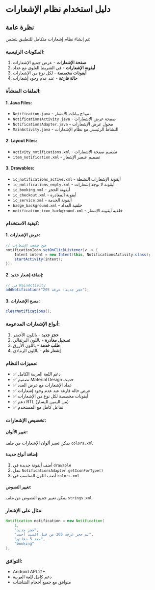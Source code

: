 # دليل استخدام نظام الإشعارات

## نظرة عامة
تم إنشاء نظام إشعارات متكامل للتطبيق يتضمن:

### المكونات الرئيسية:
1. **صفحة الإشعارات** - عرض جميع الإشعارات
2. **أيقونة الإشعارات** - في الشريط العلوي مع عداد
3. **أيقونات مخصصة** - لكل نوع من الإشعارات
4. **حالة فارغة** - عند عدم وجود إشعارات

### الملفات المنشأة:

#### 1. Java Files:
- `Notification.java` - نموذج بيانات الإشعار
- `NotificationsActivity.java` - صفحة عرض الإشعارات
- `NotificationsAdapter.java` - محول عرض الإشعارات
- `MainActivity.java` - النشاط الرئيسي مع نظام الإشعارات

#### 2. Layout Files:
- `activity_notifications.xml` - تصميم صفحة الإشعارات
- `item_notification.xml` - تصميم عنصر الإشعار

#### 3. Drawables:
- `ic_notifications_active.xml` - أيقونة الإشعارات النشطة
- `ic_notifications_empty.xml` - أيقونة لا توجد إشعارات
- `ic_booking.xml` - أيقونة الحجز
- `ic_checkout.xml` - أيقونة المغادرة
- `ic_service.xml` - أيقونة الخدمة
- `badge_background.xml` - خلفية العداد
- `notification_icon_background.xml` - خلفية أيقونة الإشعار

### كيفية الاستخدام:

#### 1. عرض الإشعارات:
```java
// فتح صفحة الإشعارات
notificationIcon.setOnClickListener(v -> {
    Intent intent = new Intent(this, NotificationsActivity.class);
    startActivity(intent);
});
```

#### 2. إضافة إشعار جديد:
```java
// في MainActivity
addNotification("حجز جديد: غرفة 205");
```

#### 3. مسح الإشعارات:
```java
clearNotifications();
```

### أنواع الإشعارات المدعومة:
1. **حجز جديد** - باللون الأخضر
2. **تسجيل مغادرة** - باللون البرتقالي
3. **طلب خدمة** - باللون الأزرق
4. **إشعار عام** - باللون الرمادي

### مميزات النظام:
- ✅ دعم اللغة العربية الكامل
- ✅ تصميم Material Design حديث
- ✅ عداد الإشعارات مع عرض العدد
- ✅ عرض حالة فارغة عند عدم وجود إشعارات
- ✅ أيقونات مخصصة لكل نوع من الإشعارات
- ✅ دعم RTL (من اليمين لليسار)
- ✅ تفاعل كامل مع المستخدم

### تخصيص الإشعارات:

#### تغيير الألوان:
يمكن تغيير ألوان الإشعارات من ملف `colors.xml`

#### إضافة أنواع جديدة:
1. أضف أيقونة جديدة في `drawable`
2. عدل `NotificationsAdapter.getIconForType()`
3. أضف اللون المناسب في `colors.xml`

#### تغيير النصوص:
يمكن تغيير جميع النصوص من ملف `strings.xml`

### مثال على الإشعار:
```java
Notification notification = new Notification(
    1, 
    "حجز جديد", 
    "تم حجز غرفة 205 من قبل السيد أحمد", 
    "منذ 5 دقائق", 
    "booking"
);
```

### التوافق:
- Android API 21+
- دعم كامل للغة العربية
- متوافق مع جميع أحجام الشاشات
